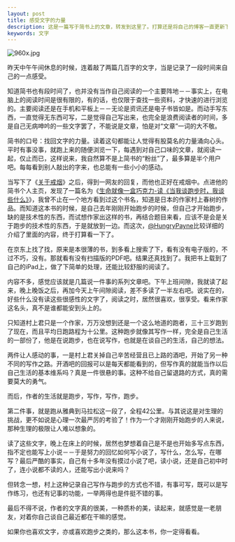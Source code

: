 ```yaml
---
layout: post
title: 感受文字的力量
description: 这是一篇写于简书上的文章，转发到这里了。打算还是将自己的博客一直更新下去。
keywords: 文字
---
```

![960x.jpg](http://upload-images.jianshu.io/upload_images/24534-a81ea7c73ba970b8.jpg)

昨天中午午间休息的时候，连着敲了两篇几百字的文字，当是记录了一段时间来自己的一点感受。

知道简书也有段时间了，也并没有当作自己阅读的一个主要阵地－－事实上，在电脑上的阅读时间是很有限的，有的话，也仅限于查找一些资料，才快速的进行浏览的。主要阅读还是在手机和平板上－－无论是资讯还是电子书皆如是。而动手写东西，一直觉得无东西可写，二是觉得自己写出来，也完全是浪费阅读者的时间，多是自己无病呻吟的一些文字罢了，不能说是文章，怕是对“文章”一词的大不敬。

简书的口号：找回文字的力量。读着这句都能让人觉得有股莫名的力量涌向心头。平时有事没事，就跑上来的随便浏览一下，每遇到对自己口味的文章，就阅读一起，仅止而已，这样说来，我自然算不是上简书的“粉丝”了，最多算是半个用户吧。每每看到别人敲出的字来，也总能有一些小小的感动。

当写下了《[关于戒烟](http://www.jianshu.com/p/b24261d487e4)》之后，得到一网友的回复，而他也正好在戒烟中。点进他的简书个人主页，发现了一篇名为《[生命就像一盒巧克力-读《当我谈跑步时，我谈些什么》](http://www.jianshu.com/p/1f7792fc3b87)》，我曾不止在一个地方看到过这个书名，知道是日本的作家村上春树的作品。而知道这本书的时候，是自己去年刚刚开始跑步的时候，但自己才开始跑步，缺的是技术性的东西，而试想作家出这样的书，再结合题目来看，应该不是会是关于跑步的技术性的东西，于是就放到一边。而这次，[@HungryPayne](http://www.jianshu.com/users/db604b5f2efb)比较详细的介绍了里面的内容，终于打算看一下了。

在京东上找了找，原来是本很薄的书，到多看上搜索了下，看有没有电子版的，不过不巧，没有。那就看有没有扫描版的PDF吧。结果还真找到了。我把书上载到了自己的iPad上，做了下简单的处理，还能比较舒服的阅读了。

内容不多，感觉应该就是几篇说一件事的系列文章吧。下午上班间隙，我就读了起来，晚上晚饭之后，再加今天上午间隙阅读，差不多读了一半左右吧。说实在的，好些什么没有读这些很感性的文字了，阅读之时，居然很喜欢，很享受。看来作家这名头，真不是谁都能安到头上的。

只知道村上君只是一个作家，万万没想到还是一个这么地道的跑者，三十三岁跑到了现在，而且平均日跑路程为十公里。这种跑步就像其写作一样，完全是自己生活的一部份了，他是在说跑步，也在说写作，也就是在谈自己的生活，自己的想法。

两件让人感动的事，一是村上君关掉自己辛苦经营且已上路的酒吧，开始了另一种不同的写作之路。开酒吧的回报可以是每天都能看到的，但写作真的就能当作以后自己生活的基本维系吗？真是一件很悬的事。这种不给自己留退路的方式，真的需要莫大的勇气。

而后，作者的生活就是跑步，写作，写作，跑步。

第二件事，就是跑从雅典到马拉松这一段了，全程42公里。与其说这是对生理的挑战，更不如说是心理一次最严厉的考验了！作为一个才刚刚开始跑步的人来说，那种生理的极限让人难以想象的。

读了这些文字，晚上在床上的时候，居然也梦想着自己是不是也开始多写点东西，指不定也能写上小说－－于是努力的回忆如何写小说了，写什么，怎么写，在哪写？最后严酷的事实，自己有十多年没有摸过小说了吧，读小说，还是自己初中时了，连小说都不读的人，还能写出小说来吗？

但转念一想，村上这种记录自己写作与跑步的方式也不错，有事可写，既可以是写作练习，也还有记事的功能，一举两得也是件挺不错的事。

最后不得不说，作者的文字真的很美，一种质朴的美，读起来，就感觉是一老朋友，对着你自己谈自己最近都在干嘛的感觉。

如果你也喜欢文字，亦或喜欢跑步之类的，那么这本书，你一定得看看。

